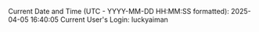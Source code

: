 Current Date and Time (UTC - YYYY-MM-DD HH:MM:SS formatted): 2025-04-05 16:40:05
Current User's Login: luckyaiman
